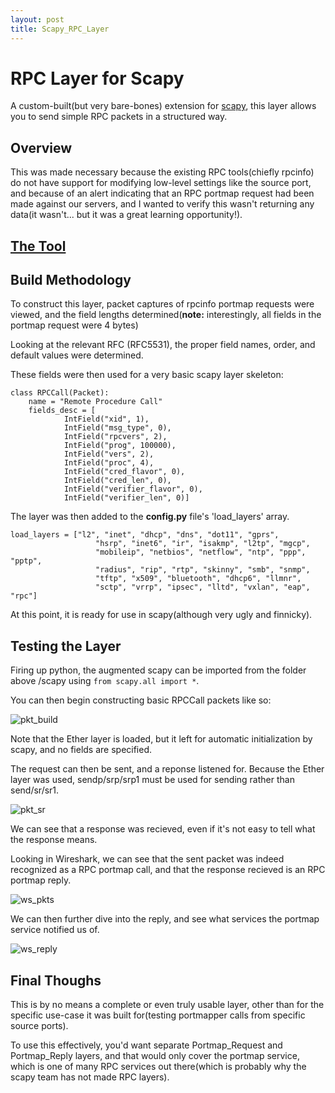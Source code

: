 ```yaml
---
layout: post
title: Scapy_RPC_Layer
---
```


# RPC Layer for Scapy

A custom-built(but very bare-bones) extension for [scapy](https://github.com/secdev/scapy), this layer allows you to send simple RPC packets in a structured way.

## Overview

This was made necessary because the existing RPC tools(chiefly rpcinfo) do not have support for modifying low-level settings like the source port, and because of an alert indicating that an RPC portmap request had been made against our servers, and I wanted to verify this wasn't returning any data(it wasn't... but it was a great learning opportunity!).

## [The Tool](https://github.com/eavalenzuela/scapy_RPC_layer)

## Build Methodology

To construct this layer, packet captures of rpcinfo portmap requests were viewed, and the field lengths determined(**note:** interestingly, all fields in the portmap request were 4 bytes)

Looking at the relevant RFC (RFC5531), the proper field names, order, and default values were determined.

These fields were then used for a very basic scapy layer skeleton:

```
class RPCCall(Packet):
    name = "Remote Procedure Call"
    fields_desc = [
            IntField("xid", 1),
            IntField("msg_type", 0),
            IntField("rpcvers", 2),
            IntField("prog", 100000),
            IntField("vers", 2),
            IntField("proc", 4),
            IntField("cred_flavor", 0),
            IntField("cred_len", 0),
            IntField("verifier_flavor", 0),
            IntField("verifier_len", 0)]
```

The layer was then added to the **config.py** file's 'load_layers' array.

```
load_layers = ["l2", "inet", "dhcp", "dns", "dot11", "gprs",
                   "hsrp", "inet6", "ir", "isakmp", "l2tp", "mgcp",
                   "mobileip", "netbios", "netflow", "ntp", "ppp", "pptp",
                   "radius", "rip", "rtp", "skinny", "smb", "snmp",
                   "tftp", "x509", "bluetooth", "dhcp6", "llmnr",
                   "sctp", "vrrp", "ipsec", "lltd", "vxlan", "eap", "rpc"]
```

At this point, it is ready for use in scapy(although very ugly and finnicky).

## Testing the Layer

Firing up python, the augmented scapy can be imported from the folder above /scapy using ```from scapy.all import *```.

You can then begin constructing basic RPCCall packets like so:

![pkt_build]({{site.url}}/assets/images/pkt_build.png)

Note that the Ether layer is loaded, but it left for automatic initialization by scapy, and no fields are specified.

The request can then be sent, and a reponse listened for. Because the Ether layer was used, sendp/srp/srp1 must be used for sending rather than send/sr/sr1.

![pkt_sr]({{site.url}}/assets/images/pkt_sr.png)

We can see that a response was recieved, even if it's not easy to tell what the response means.

Looking in Wireshark, we can see that the sent packet was indeed recognized as a RPC portmap call, and that the response recieved is an RPC portmap reply.

![ws_pkts]({{site.url}}/assets/images/ws_pkts.png)

We can then further dive into the reply, and see what services the portmap service notified us of.

![ws_reply]({{site.url}}/assets/images/ws_reply.png)

## Final Thoughs

This is by no means a complete or even truly usable layer, other than for the specific use-case it was built for(testing portmapper calls from specific source ports).

To use this effectively, you'd want separate Portmap_Request and Portmap_Reply layers, and that would only cover the portmap service, which is one of many RPC services out there(which is probably why the scapy team has not made RPC layers).

